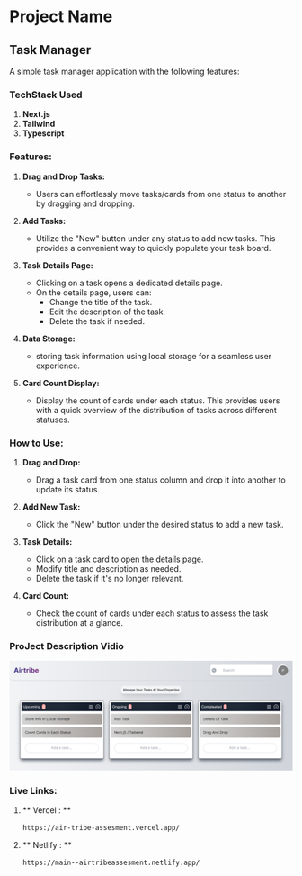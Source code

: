 # Project Name

## Task Manager

A simple task manager application with the following features:

### TechStack Used
1. **Next.js**
2. **Tailwind**
3. **Typescript**


### Features:

1. **Drag and Drop Tasks:**
   - Users can effortlessly move tasks/cards from one status to another by dragging and dropping.

2. **Add Tasks:**
   - Utilize the "New" button under any status to add new tasks. This provides a convenient way to quickly populate your task board.

3. **Task Details Page:**
   - Clicking on a task opens a dedicated details page.
   - On the details page, users can:
      - Change the title of the task.
      - Edit the description of the task.
      - Delete the task if needed.

4. **Data Storage:**
   - storing task information using local storage for a seamless user experience.

5. **Card Count Display:**
   - Display the count of cards under each status. This provides users with a quick overview of the distribution of tasks across different statuses.

### How to Use:

1. **Drag and Drop:**
   - Drag a task card from one status column and drop it into another to update its status.

2. **Add New Task:**
   - Click the "New" button under the desired status to add a new task.

3. **Task Details:**
   - Click on a task card to open the details page.
   - Modify title and description as needed.
   - Delete the task if it's no longer relevant.

4. **Card Count:**
   - Check the count of cards under each status to assess the task distribution at a glance.
  
### ProJect Description Vidio
[![Click me](./DEMO.png)](https://drive.google.com/file/d/1Ptsu4eodceHhup4DZoCGS09agaBGyVy6/view?usp=drive_link)



### Live Links:

1. ** Vercel : **
   ```bash
   https://air-tribe-assesment.vercel.app/
2. ** Netlify : **
   ```bash
   https://main--airtribeassesment.netlify.app/

